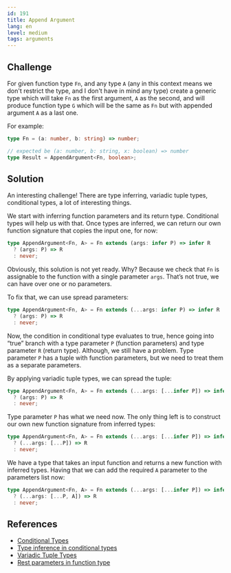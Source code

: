 ```yaml
---
id: 191
title: Append Argument
lang: en
level: medium
tags: arguments
---
```


## Challenge

For given function type `Fn`, and any type `A` (any in this context means we don't restrict the type, and I don't have in mind any type) create a generic type which will take `Fn` as the first argument, `A` as the second, and will produce function type `G` which will be the same as `Fn` but with appended argument `A` as a last one.

For example:

```ts
type Fn = (a: number, b: string) => number;

// expected be (a: number, b: string, x: boolean) => number
type Result = AppendArgument<Fn, boolean>;
```

## Solution

An interesting challenge!
There are type inferring, variadic tuple types, conditional types, a lot of interesting things.

We start with inferring function parameters and its return type.
Conditional types will help us with that.
Once types are inferred, we can return our own function signature that copies the input one, for now:

```ts
type AppendArgument<Fn, A> = Fn extends (args: infer P) => infer R
  ? (args: P) => R
  : never;
```

Obviously, this solution is not yet ready.
Why?
Because we check that `Fn` is assignable to the function with a single parameter `args`.
That’s not true, we can have over one or no parameters.

To fix that, we can use spread parameters:

```ts
type AppendArgument<Fn, A> = Fn extends (...args: infer P) => infer R
  ? (args: P) => R
  : never;
```

Now, the condition in conditional type evaluates to true, hence going into “true” branch with a type parameter `P` (function parameters) and type parameter `R` (return type).
Although, we still have a problem.
Type parameter `P` has a tuple with function parameters, but we need to treat them as a separate parameters.

By applying variadic tuple types, we can spread the tuple:

```ts
type AppendArgument<Fn, A> = Fn extends (...args: [...infer P]) => infer R
  ? (args: P) => R
  : never;
```

Type parameter `P` has what we need now.
The only thing left is to construct our own new function signature from inferred types:

```ts
type AppendArgument<Fn, A> = Fn extends (...args: [...infer P]) => infer R
  ? (...args: [...P]) => R
  : never;
```

We have a type that takes an input function and returns a new function with inferred types.
Having that we can add the required `A` parameter to the parameters list now:

```ts
type AppendArgument<Fn, A> = Fn extends (...args: [...infer P]) => infer R
  ? (...args: [...P, A]) => R
  : never;
```

## References

- [Conditional Types](https://www.typescriptlang.org/docs/handbook/2/conditional-types.html)
- [Type inference in conditional types](https://www.typescriptlang.org/docs/handbook/2/conditional-types.html#inferring-within-conditional-types)
- [Variadic Tuple Types](https://www.typescriptlang.org/docs/handbook/release-notes/typescript-4-0.html#variadic-tuple-types)
- [Rest parameters in function type](https://www.typescriptlang.org/docs/handbook/2/functions.html#rest-parameters-and-arguments)
